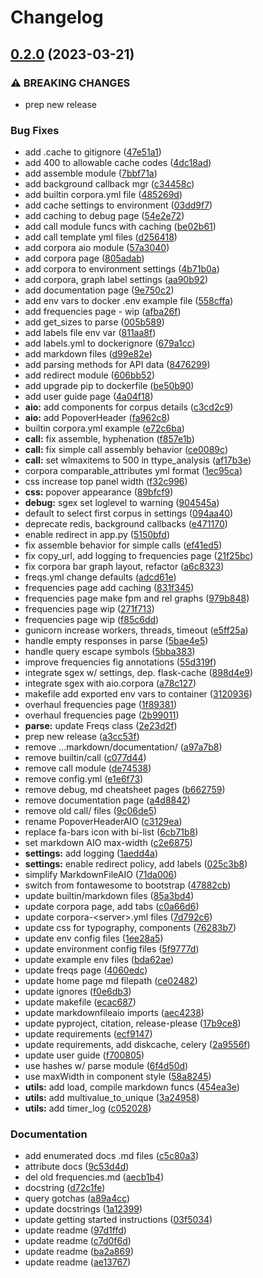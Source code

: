 # Changelog

## [0.2.0](https://github.com/engisalor/quartz/compare/v0.1.0...v0.2.0) (2023-03-21)


### ⚠ BREAKING CHANGES

* prep new release

### Bug Fixes

* add .cache to gitignore ([47e51a1](https://github.com/engisalor/quartz/commit/47e51a1643b1d3796eb2236825e431a9e616e7b5))
* add 400 to allowable cache codes ([4dc18ad](https://github.com/engisalor/quartz/commit/4dc18ad032ee02ae93942c6000d1266dc76ee8d5))
* add assemble module ([7bbf71a](https://github.com/engisalor/quartz/commit/7bbf71a6d853204d36ab27567925de2005499a50))
* add background callback mgr ([c34458c](https://github.com/engisalor/quartz/commit/c34458c946031f04a6487657ae60344a71d7b997))
* add builtin corpora.yml file ([485269d](https://github.com/engisalor/quartz/commit/485269d39ab9fc3b2b4ac2f085ab791e06ea0e08))
* add cache settings to environment ([03dd9f7](https://github.com/engisalor/quartz/commit/03dd9f72755b733cbaf16ea218b8626a4abcf6cb))
* add caching to debug page ([54e2e72](https://github.com/engisalor/quartz/commit/54e2e7257e6247c0e1890c84401fff2e58e8e943))
* add call module funcs with caching ([be02b61](https://github.com/engisalor/quartz/commit/be02b6136b5e81511fd722ffe014ce6300275478))
* add call template yml files ([d256418](https://github.com/engisalor/quartz/commit/d25641842cda281102a8bee0bee90f3342ebbbea))
* add corpora aio module ([57a3040](https://github.com/engisalor/quartz/commit/57a3040e05fd198776947c609dcebdf50ae60112))
* add corpora page ([805adab](https://github.com/engisalor/quartz/commit/805adab8f12cdb26d2f09a44b44948ca3cb30edf))
* add corpora to environment settings ([4b71b0a](https://github.com/engisalor/quartz/commit/4b71b0a76841372fd9e63715af429a14cdc5cfbc))
* add corpora, graph label settings ([aa90b92](https://github.com/engisalor/quartz/commit/aa90b92f14f7373a90d2fae1fe7487d8785da77f))
* add documentation page ([9e750c2](https://github.com/engisalor/quartz/commit/9e750c2a6368e50b19e234974a1dab445ad9e745))
* add env vars to docker .env example file ([558cffa](https://github.com/engisalor/quartz/commit/558cffa7dcddd7f9fd6ccbe140d440cec30f2ed4))
* add frequencies page - wip ([afba26f](https://github.com/engisalor/quartz/commit/afba26f4b1ea0ddb5c0c5748fe14049053dcaa15))
* add get_sizes to parse ([005b589](https://github.com/engisalor/quartz/commit/005b5896718f4ca691673c9e9dd8cca99cb6b3c6))
* add labels file env var ([811aa8f](https://github.com/engisalor/quartz/commit/811aa8f117c97d93a93cc2a6dcc5ad19bc92aeb5))
* add labels.yml to dockerignore ([679a1cc](https://github.com/engisalor/quartz/commit/679a1ccca3ebb30cf7a95a7e2ff2ee85deeae534))
* add markdown files ([d99e82e](https://github.com/engisalor/quartz/commit/d99e82ecc10eca8d68347b912ee323a18c19afed))
* add parsing methods for API data ([8476299](https://github.com/engisalor/quartz/commit/8476299c15682e40c7abe8f62234b82cebe4f971))
* add redirect module ([606bb52](https://github.com/engisalor/quartz/commit/606bb52112c7cf84883c0c9b40c939c11a63ee01))
* add upgrade pip to dockerfile ([be50b90](https://github.com/engisalor/quartz/commit/be50b90f2ca855f269f5bd5b98ecce82470cbb12))
* add user guide page ([4a04f18](https://github.com/engisalor/quartz/commit/4a04f18824dd613123fb08cfec81573dc0c982ca))
* **aio:** add components for corpus details ([c3cd2c9](https://github.com/engisalor/quartz/commit/c3cd2c90398882c45c76860580edf4c36aae036a))
* **aio:** add PopoverHeader ([fa962c8](https://github.com/engisalor/quartz/commit/fa962c87d2097f36c2cec78e91b19f0dfef52aef))
* builtin corpora.yml example ([e72c6ba](https://github.com/engisalor/quartz/commit/e72c6ba8f9fc916932e5e726a10c345ff0d537f4))
* **call:** fix assemble, hyphenation ([f857e1b](https://github.com/engisalor/quartz/commit/f857e1be5ab7e0bed2420f9f77edf57c4a473953))
* **call:** fix simple call assembly behavior ([ce0089c](https://github.com/engisalor/quartz/commit/ce0089c2c4237072677eec7ce50eee158ff1cc76))
* **call:** set wlmaxitems to 500 in ttype_analysis ([af17b3e](https://github.com/engisalor/quartz/commit/af17b3e406785b8e577a41b89311d32a870b909c))
* corpora comparable_attributes yml format ([1ec95ca](https://github.com/engisalor/quartz/commit/1ec95ca4058b068d29766f03baa31411a23512c9))
* css increase top panel width ([f32c996](https://github.com/engisalor/quartz/commit/f32c99624ad908aab37b350da1fa9501e70da9fd))
* **css:** popover appearance ([89bfcf9](https://github.com/engisalor/quartz/commit/89bfcf9a2acca416d748fe228436d63a74b67219))
* **debug:** sgex set loglevel to warning ([904545a](https://github.com/engisalor/quartz/commit/904545ad54cdcaa5c90f311397da5ff9c0cadb44))
* default to select  first corpus in settings ([094aa40](https://github.com/engisalor/quartz/commit/094aa402ec89a10a09e221c333591222c0b06048))
* deprecate redis, background callbacks ([e471170](https://github.com/engisalor/quartz/commit/e47117072e1d36ce97beeb7d8a98e8343ad2be30))
* enable redirect in app.py ([5150bfd](https://github.com/engisalor/quartz/commit/5150bfd43c9c1a0eb8a7cf6a69b0a71702772da0))
* fix assemble behavior for simple calls ([ef41ed5](https://github.com/engisalor/quartz/commit/ef41ed523bf1e558386120b1dde1021a3abf0f38))
* fix copy_url, add logging to frequencies page ([21f25bc](https://github.com/engisalor/quartz/commit/21f25bccf2f961161d609358045498b0d657c739))
* fix corpora bar graph layout, refactor ([a6c8323](https://github.com/engisalor/quartz/commit/a6c832399d47522e2d33cef142e5d2249b619652))
* freqs.yml change defaults ([adcd61e](https://github.com/engisalor/quartz/commit/adcd61ecf781dfd71255ba23c04cf1d45ba5dc9a))
* frequencies page add caching ([831f345](https://github.com/engisalor/quartz/commit/831f3459833fe036f04cd9bc5e562adbc044c40c))
* frequencies page make fpm and rel graphs ([979b848](https://github.com/engisalor/quartz/commit/979b848d0d9c17ff5efcef4c3ef66fc3577b814b))
* frequencies page wip ([271f713](https://github.com/engisalor/quartz/commit/271f713546c4323eeff1e8263d876e93f4999e7b))
* frequencies page wip ([f85c6dd](https://github.com/engisalor/quartz/commit/f85c6dd6db010f158cd8cc218c93ac2234dd6272))
* gunicorn increase workers, threads, timeout ([e5ff25a](https://github.com/engisalor/quartz/commit/e5ff25aa0ff4f27e6e6c07422db19d1f0e40d1b5))
* handle empty responses in parse ([5bae4e5](https://github.com/engisalor/quartz/commit/5bae4e5e9fa31c06c540dbc44556ace6b2bb5806))
* handle query escape symbols ([5bba383](https://github.com/engisalor/quartz/commit/5bba3835aa62a1280ef43582a9db6d3f66a4aace))
* improve frequencies fig annotations ([55d319f](https://github.com/engisalor/quartz/commit/55d319f6a92ba0873bb1537e807852db2cc9f5b4))
* integrate sgex w/ settings, dep. flask-cache ([898d4e9](https://github.com/engisalor/quartz/commit/898d4e99fdbca0b2076d7c1c58fbea1a9f211ce2))
* integrate sgex with aio.corpora ([a78c127](https://github.com/engisalor/quartz/commit/a78c1274bc98c077966ddbf5da50a9569203d987))
* makefile add exported env vars to container ([3120936](https://github.com/engisalor/quartz/commit/3120936dbcda4da71b94ed423780aad91f0cc503))
* overhaul frequencies page ([1f89381](https://github.com/engisalor/quartz/commit/1f89381e875133ce35003a616587d0f7e63e3551))
* overhaul frequencies page ([2b99011](https://github.com/engisalor/quartz/commit/2b990115753c70e0cf7b188eb32566cad432e54a))
* **parse:** update Freqs class ([2e23d2f](https://github.com/engisalor/quartz/commit/2e23d2fd1445ce9688f71decfd1a83e8d6abfa11))
* prep new release ([a3cc53f](https://github.com/engisalor/quartz/commit/a3cc53fca4d43179a6cb86920f8c7447278a7447))
* remove ...markdown/documentation/ ([a97a7b8](https://github.com/engisalor/quartz/commit/a97a7b83a72bc35ed0dfdb236c5a79f07879d75d))
* remove builtin/call ([c077d44](https://github.com/engisalor/quartz/commit/c077d4473b1e4d551c3d36fdb5758e07451459f6))
* remove call module ([de74538](https://github.com/engisalor/quartz/commit/de74538b5eb72b469393c71435a3a6d55244fb2b))
* remove config.yml ([e1e6f73](https://github.com/engisalor/quartz/commit/e1e6f73146dfb473314ce64ae5c220be3705c81f))
* remove debug, md cheatsheet pages ([b662759](https://github.com/engisalor/quartz/commit/b662759300e3bc6fe6f97a2861c2570f768e2d5d))
* remove documentation page ([a4d8842](https://github.com/engisalor/quartz/commit/a4d884214e9ef47f3344ea1809aff2207378bbbd))
* remove old call/ files ([9c06de5](https://github.com/engisalor/quartz/commit/9c06de54be3aa130f93dc02c5d48db38de311b08))
* rename PopoverHeaderAIO ([c3129ea](https://github.com/engisalor/quartz/commit/c3129ea30aa83cd5ed3724150ccc9eb63fd8bd97))
* replace fa-bars icon with bi-list ([6cb71b8](https://github.com/engisalor/quartz/commit/6cb71b84b412c02a03cc663e6a7cbad47b8003bf))
* set markdown AIO max-width ([c2e6875](https://github.com/engisalor/quartz/commit/c2e6875ee16a4f46842abd18c0ae0cf9e242854f))
* **settings:** add logging ([1aedd4a](https://github.com/engisalor/quartz/commit/1aedd4a8ff8d92eaef54373f9345be80ecb9a41e))
* **settings:** enable redirect policy, add labels ([025c3b8](https://github.com/engisalor/quartz/commit/025c3b8d050b74d21b09504eb10de21d1807de6b))
* simplify MarkdownFileAIO ([71da006](https://github.com/engisalor/quartz/commit/71da006ceb582946d0e7331e700403d9e22e9ff5))
* switch from fontawesome to bootstrap ([47882cb](https://github.com/engisalor/quartz/commit/47882cba386b6c066e1814202ea992ad71922804))
* update builtin/markdown files ([85a3bd4](https://github.com/engisalor/quartz/commit/85a3bd42a2244f4153c27f34185f8cbb098e9900))
* update corpora page, add tabs ([c0a66d6](https://github.com/engisalor/quartz/commit/c0a66d644fcd43dccc35da1926be9b96efcd0838))
* update corpora-&lt;server&gt;.yml files ([7d792c6](https://github.com/engisalor/quartz/commit/7d792c68f0f4c3af16dc9d7b2ec0468e54e349b3))
* update css for typography, components ([76283b7](https://github.com/engisalor/quartz/commit/76283b7d7f45d0abe59f2ab0bad4aa2fdc71f52b))
* update env config files ([1ee28a5](https://github.com/engisalor/quartz/commit/1ee28a5522fffc5dea39b5328b403b386b64ac67))
* update environment config files ([5f9777d](https://github.com/engisalor/quartz/commit/5f9777dadef7020243d461c942c2bae440ceebc1))
* update example env files ([bda62ae](https://github.com/engisalor/quartz/commit/bda62aed36be85cb022fcc1b3d2152426f36b710))
* update freqs page ([4060edc](https://github.com/engisalor/quartz/commit/4060edce77d7a679a78decee86b2891cad3b5cb4))
* update home page md filepath ([ce02482](https://github.com/engisalor/quartz/commit/ce0248213e46be92fe43bae2d42f594c56561f5b))
* update ignores ([f0e6db3](https://github.com/engisalor/quartz/commit/f0e6db37bc6fb3499cc2f6c3856015fe3651085a))
* update makefile ([ecac687](https://github.com/engisalor/quartz/commit/ecac6875f971a326e9cece51cb3c2e50966688a3))
* update markdownfileaio imports ([aec4238](https://github.com/engisalor/quartz/commit/aec4238ae6fa116b7571d2e1b1dfd9aa4257a7db))
* update pyproject, citation, release-please ([17b9ce8](https://github.com/engisalor/quartz/commit/17b9ce83c47975790c7f1b95a69d72011dd0d8f7))
* update requirements ([ecf9147](https://github.com/engisalor/quartz/commit/ecf9147f27cb300e3cb6d8d1ab40f0b9c049689d))
* update requirements, add diskcache, celery ([2a9556f](https://github.com/engisalor/quartz/commit/2a9556f5d4a70c75e04c8c1fadd12eefd6a89044))
* update user guide ([f700805](https://github.com/engisalor/quartz/commit/f7008057a4a10bac843bbc20d24ea3d8ebd7db3b))
* use hashes w/ parse module ([6f4d50d](https://github.com/engisalor/quartz/commit/6f4d50d342aaec33f9a79227e69a2d07a79dd993))
* use maxWidth in component style ([58a8245](https://github.com/engisalor/quartz/commit/58a82453191732a2a695e0fa562be30dfd549d23))
* **utils:** add load, compile markdown funcs ([454ea3e](https://github.com/engisalor/quartz/commit/454ea3e90fd87575549f24e690c099911b03070b))
* **utils:** add multivalue_to_unique ([3a24958](https://github.com/engisalor/quartz/commit/3a24958585d00390946797d565788b90c6b06df7))
* **utils:** add timer_log ([c052028](https://github.com/engisalor/quartz/commit/c0520285c5c4ed47d15162ab10078cea2d1ca9a9))


### Documentation

* add enumerated docs .md files ([c5c80a3](https://github.com/engisalor/quartz/commit/c5c80a3418b34cf5e5d835a406e87924946962f9))
* attribute docs ([9c53d4d](https://github.com/engisalor/quartz/commit/9c53d4d430998a6cfccc3c42ff58773082a6f57d))
* del old frequencies.md ([aecb1b4](https://github.com/engisalor/quartz/commit/aecb1b49171dbe7458b88d9c9ae45facea887bab))
* docstring ([d72c1fe](https://github.com/engisalor/quartz/commit/d72c1fe7b0b4e7728dbdf96c23bcaec42ebbec75))
* query gotchas ([a89a4cc](https://github.com/engisalor/quartz/commit/a89a4cc96746913c32f5952ca459f99c29cde137))
* update docstrings ([1a12399](https://github.com/engisalor/quartz/commit/1a1239988f20fe6b4f695cc21f5d198a6a3e76ca))
* update getting started instructions ([03f5034](https://github.com/engisalor/quartz/commit/03f5034b511b87198d46d5d974fd81c077c7e923))
* update readme ([97d1ffd](https://github.com/engisalor/quartz/commit/97d1ffd4f3eb393484c6883ffde1202d52527394))
* update readme ([c7d0f6d](https://github.com/engisalor/quartz/commit/c7d0f6d865956f82167d1289ccabd24a4cc625f7))
* update readme ([ba2a869](https://github.com/engisalor/quartz/commit/ba2a869ab8c748f4314e98f950eb55c7c1c5d758))
* update readme ([ae13767](https://github.com/engisalor/quartz/commit/ae13767fd6487ad13836a0e4cfdf83bacb013040))

